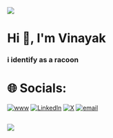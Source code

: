 <img align="center" src="https://media2.dev.to/dynamic/image/width=1000,height=420,fit=cover,gravity=auto,format=auto/https%3A%2F%2Fdev-to-uploads.s3.amazonaws.com%2Fuploads%2Farticles%2F3hp3zh8iywxkz1efdomo.gif" />

# Hi 👋, I'm Vinayak
### i identify as a racoon


# 🌐 Socials:
 [![www](https://img.shields.io/badge/www-%230307B5.svg?style=for-the-badge&logo=linkedin&logoColor=white)](https://pholio.online)
[![LinkedIn](https://img.shields.io/badge/LinkedIn-%230077B5.svg?style=for-the-badge&logo=linkedin&logoColor=white)](https://linkedin.com/in/maheshwarivinayak) [![X](https://img.shields.io/badge/X-black.svg?style=for-the-badge&logo=X&logoColor=white)](https://x.com/not_calC) [![email](https://img.shields.io/badge/Email-D14836?style=for-the-badge&logo=gmail&logoColor=white)](mailto:maheshwarivinayak90@gmail.com)


![](https://github-readme-stats.vercel.app/api/top-langs/?username=07CalC&theme=dark&hide_border=false&include_all_commits=true&count_private=true&layout=compact)
---
